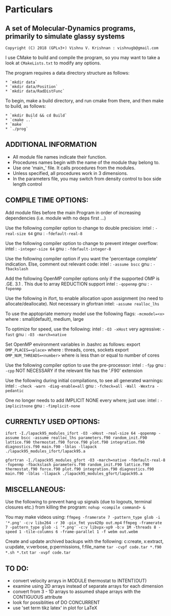 Particulars
=======

## A set of Molecular-Dynamics programs, primarily to simulate glassy systems

    Copyright (C) 2018 (GPLv3+) Vishnu V. Krishnan : vishnugb@gmail.com

I use CMake to build and compile the program, so you may want to take a look at `CMakeLists.txt` to modify any options.

The program requires a data directory structure as follows:

    * `mkdir data`
    * `mkdir data/Position`
    * `mkdir data/RadDistFunc`

To begin, make a build directory, and run cmake from there, and then make to build, as follows:

    * `mkdir Build && cd Build`
    * `cmake ..`
    * `make`
    * `./prog`


## ADDITIONAL INFORMATION

 * All module file names indicate their function.
 * Procedures names begin with the name of the module thay belong to.
 * Use one 'main_' file. It calls procedures from the modules.
 * Unless specified, all procedures work in 3 dimensions.
 * In the parameters file, you may switch from density control to box side length control


## COMPILE TIME OPTIONS:

Add module files before the main Program in order of increasing dependencies (i.e. module with no deps first ...)

Use the following compiler option to change to double precision:
intel :   `-real-size 64`
gnu   :   `-fdefault-real-8`

Use the following compiler option to change to prevent integer overflow:
intel :   `-integer-size 64`
gnu   :   `-fdefault-integer-8`

Use the following compiler option if you want the 'percentage complete' indication. Else, comment out relevant code:
intel :   `-assume bscc`
gnu   :   `-fbackslash`

Add the following OpenMP compiler options only if the supported OMP is .GE. 3.1 . This due to array REDUCTION support
intel :   `-qopenmp`
gnu   :   `-fopenmp`

Use the following in ifort, to enable allocation upon assignment (no need to allocate/deallocate). Not necessary in gfortran
intel:    `-assume realloc_lhs`

To use the apptopriate memory model use the following flags:
    `-mcmodel=<x>`
  where <x> : small(default), medium, large

To optimize for speed, use the following:
intel :   `-O3 -xHost`
   very agressive: `-fast`
gnu   :   `-O3 -march=native`

Set OpenMP environment variables in .bashrc as follows:
export `OMP_PLACES=<place>`
  where <place> : threads, cores, sockets
export `OMP_NUM_THREADS=<number>`
  where <number> is less than or equal to number of cores

Use the following compiler option to use the pre-processor:
intel :   `-fpp`
gnu   :   `-cpp`
NOT NECESSARY if the relevant file has the '.F90' extension

Use the following during initial compilations, to see all generated warnings:
intel	: `-check -warn -diag-enable=all`
gnu	: `-fcheck=all -Wall -Wextra -pedantic`

One no longer needs to add IMPLICIT NONE every where; just use:
intel  : `-implicitnone`
gnu    : `-fimplicit-none`


## CURRENTLY USED OPTIONS:

`ifort -I./lapack95_modules_ifort -O3 -xHost -real-size 64 -qopenmp -assume bscc -assume realloc_lhs parameters.f90 random_init.F90 lattice.f90 thermostat.f90 force.f90 plot.f90 integration.f90 diagnostics.f90 main.f90 -lblas -llapack ./lapack95_modules_ifort/lapack95.a`

`gfortran -I./lapack95_modules_gfort -O3 -march=native -fdefault-real-8 -fopenmp -fbackslash parameters.f90 random_init.F90 lattice.f90 thermostat.f90 force.f90 plot.f90 integration.f90 diagnostics.f90 main.f90 -lblas -llapack ./lapack95_modules_gfort/lapack95.a`


## MISCELLANEOUS:

Use the following to prevent hang up signals (due to logouts, terminal closures etc.) from killing the program:
`nohup <compile command> &`

You may make videos using:
`ffmpeg -framerate 7 -pattern_type glob -i '*.png' -c:v libx264 -r 30 -pix_fmt yuv420p out.mp4`
`ffmpeg -framerate 7 -pattern_type glob -i '*.png' -c:v libvpx-vp9 -b:v 1M -threads 8 -speed 1 -tile-columns 6 -frame-parallel 1 -f webm out.webm`

Create and update archived backups with the following:
  c:create, x:extract, u:update, v:verbose, p:permissions, f:file_name
`tar -cvpf code.tar *.f90 *.sh *.txt`
`tar -xvpf code.tar`


## TO DO:

* convert velocity arrays in MODULE thermostat to INTENT(OUT)
* examine using 2D arrays instead of separate arrays for each dimension
* convert from 3 - 1D arrays to assumed shape arrays with the CONTIGUOUS attribute
* look for possiblities of DO CONCURRENT
* use 'set term tikz latex' in plot for LaTeX
